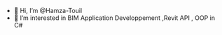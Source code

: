 - 👋 Hi, I’m @Hamza-Touil
- 👀 I’m interested in BIM Application Developpement ,Revit API , OOP in C#



<!---
Hamza-Touil/Hamza-Touil is a ✨ special ✨ repository because its `README.md` (this file) appears on your GitHub profile.
You can click the Preview link to take a look at your changes.
--->
